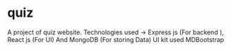 # quiz
A project of quiz website. Technologies used -> Express js (For backend ), React js (For UI) And MongoDB (For storing Data)  UI kit used  MDBootstrap
